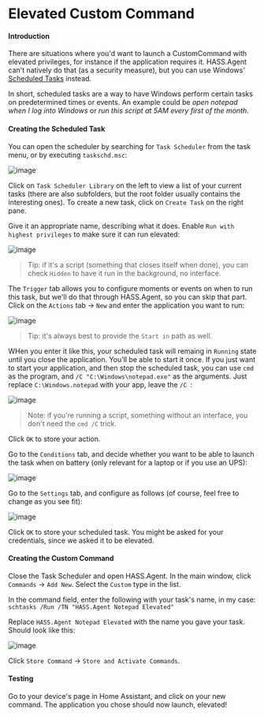 # Elevated Custom Command

#### Introduction

There are situations where you'd want to launch a CustomCommand with elevated privileges, for instance if the application requires it. HASS.Agent can't natively do that (as a security measure), but you can use Windows' [Scheduled Tasks](https://en.wikipedia.org/wiki/Windows_Task_Scheduler) instead.

In short, scheduled tasks are a way to have Windows perform certain tasks on predetermined times or events. An example could be *open notepad when I log into Windows*  or *run this script at 5AM every first of the month*. 

#### Creating the Scheduled Task

You can open the scheduler by searching for `Task Scheduler` from the task menu, or by executing `taskschd.msc`:

![image](https://user-images.githubusercontent.com/81011038/201527584-b827f0b9-9ac4-410d-8c0a-ddf0ac4f7582.png)

Click on `Task Scheduler Library` on the left to view a list of your current tasks (there are also subfolders, but the root folder usually contains the interesting ones). To create a new task, click on `Create Task` on the right pane.

Give it an appropriate name, describing what it does. Enable `Run with highest privileges` to make sure it can run elevated:

![image](https://user-images.githubusercontent.com/81011038/201527732-38ced999-39cd-446c-a47f-c54dbf83d77a.png)

> Tip: if it's a script (something that closes itself when done), you can check `Hidden` to have it run in the background, no interface.

The `Trigger` tab allows you to configure moments or events on when to run this task, but we'll do that through HASS.Agent, so you can skip that part. Click on the `Actions` tab -> `New` and enter the application you want to run:

![image](https://user-images.githubusercontent.com/81011038/201527916-df1aa9ba-b2a4-429f-9937-472d74f53dab.png)

> Tip: it's always best to provide the `Start in` path as well.

WHen you enter it like this, your scheduled task will remaing in `Running` state until you close the application. You'll be able to start it once. If you just want to start your application, and then stop the scheduled task, you can use `cmd` as the program, and `/C "C:\Windows\notepad.exe"` as the arguments. Just replace `C:\Windows.notepad` with your app, leave the `/C `:

![image](https://user-images.githubusercontent.com/81011038/201528036-55a8f7b2-1b9a-4f55-a6e6-39f56f32fb7c.png)

> Note: if you're running a script, something without an interface, you don't need the `cmd /C` trick.

Click `OK` to store your action.

Go to the `Conditions` tab, and decide whether you want to be able to launch the task when on battery (only relevant for a laptop or if you use an UPS):

![image](https://user-images.githubusercontent.com/81011038/201528087-3f16424a-91c9-46fe-b93d-e751e52b1b89.png)

Go to the `Settings` tab, and configure as follows (of course, feel free to change as you see fit):

![image](https://user-images.githubusercontent.com/81011038/201528121-75ed6c6c-a2ed-49bf-b9c5-ac8f25a0d60b.png)

Click `OK` to store your scheduled task. You might be asked for your credentials, since we asked it to be elevated.

#### Creating the Custom Command

Close the Task Scheduler and open HASS.Agent. In the main window, click `Commands` -> `Add New`. Select the `Custom` type in the list. 

In the command field, enter the following with your task's name, in my case: `schtasks /Run /TN "HASS.Agent Notepad Elevated"`

Replace `HASS.Agent Notepad Elevated` with the name you gave your task. Should look like this:

![image](https://user-images.githubusercontent.com/81011038/201528548-80324d58-a7c2-4818-a605-c34abbe27a38.png)

Click `Store Command` -> `Store and Activate Commands`. 

#### Testing

Go to your device's page in Home Assistant, and click on your new command. The application you chose should now launch, elevated!
